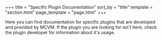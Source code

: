 +++
title = "Specific Plugin Documentation"
sort_by = "title"
template = "section.html"
page_template = "page.html"
+++

Here you can find documentation for specific plugins that are developed and provided by MCVM. If the plugin you are looking for isn't here, check the plugin developer for information about it's usage.
